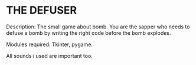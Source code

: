 # THE DEFUSER
Description: The small game about bomb. You are the sapper who needs to defuse a bomb by writing the right code before the bomb explodes.

Modules required: Tkinter, pygame.

All sounds i used are important too.

